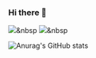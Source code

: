 ### Hi there 👋

<!--
**GUWONYezi/GUWONYezi** is a ✨ _special_ ✨ repository because its `README.md` (this file) appears on your GitHub profile.

Here are some ideas to get you started:

- 🔭 I’m currently working on ...
- 🌱 I’m currently learning ...
- 👯 I’m looking to collaborate on ...
- 🤔 I’m looking for help with ...
- 💬 Ask me about ...
- 📫 How to reach me: ...
- 😄 Pronouns: ...
- ⚡ Fun fact: ...
-->

<img src="https://img.shields.io/badge/amazonaws-FF9900?style=for-the-badge&logo=amazonaws&logoColor=white">&nbsp
<img src="https://img.shields.io/badge/html5-E34F26?style=for-the-badge&logo=html5&logoColor=white">&nbsp

![Anurag's GitHub stats](https://github-readme-stats.vercel.app/api?username=GUWONYezi&show_icons=true&theme=default)
